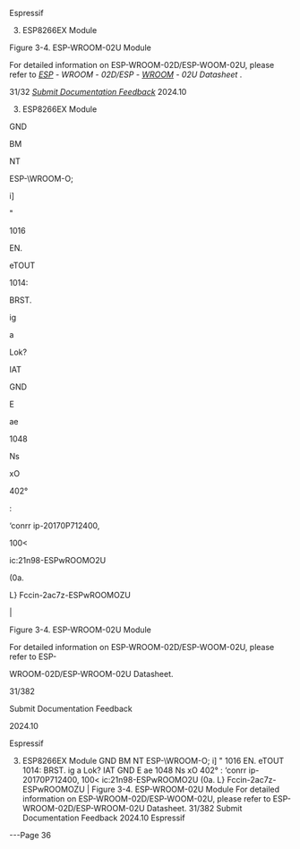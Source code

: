 Espressif


3. ESP8266EX Module

Figure 3-4. ESP-WROOM-02U Module

For detailed information on ESP-WROOM-02D/ESP-WOOM-02U, please refer to *[ESP](https://www.espressif.com/sites/default/files/documentation/esp-wroom-02d_esp-wroom-02u_datasheet_en.pdf)* *-*
*WROOM* *-* *02D/ESP* *-* *[WROOM](https://www.espressif.com/sites/default/files/documentation/esp-wroom-02d_esp-wroom-02u_datasheet_en.pdf)* *-* *02U Datasheet* .

31/32
*[Submit Documentation Feedback](https://www.espressif.com/en/company/documents/documentation_feedback?docId=2667&sections=&version=2.8)* 2024.10



3. ESP8266EX Module

GND

BM

NT

ESP-\WROOM-O;

i]

"

1016

EN.

eTOUT

1014:

BRST.

ig

a

Lok?

IAT

GND

E

ae

1048

Ns

xO

402°

:

‘conrr ip-20170P712400,

100<

ic:21n98-ESPwROOMO2U

(0a.

L} Fccin-2ac7z-ESPwROOMOZU

|

Figure 3-4. ESP-WROOM-02U Module

For detailed information on ESP-WROOM-02D/ESP-WOOM-02U, please refer to ESP-

WROOM-02D/ESP-WROOM-02U Datasheet.

31/382

Submit Documentation Feedback

2024.10

Espressif

3. ESP8266EX Module
GND BM NT
ESP-\WROOM-O; i] "
1016 EN.
eTOUT 1014:
BRST. ig
a
Lok?
IAT
GND
E
ae 1048 Ns
xO 402°
:
‘conrr ip-20170P712400,
100< ic:21n98-ESPwROOMO2U
(0a.
L}  Fccin-2ac7z-ESPwROOMOZU
|
Figure 3-4. ESP-WROOM-02U Module
For detailed information on ESP-WROOM-02D/ESP-WOOM-02U, please refer to ESP-
WROOM-02D/ESP-WROOM-02U Datasheet.
31/382
Submit Documentation Feedback 2024.10 Espressif


---Page 36 


